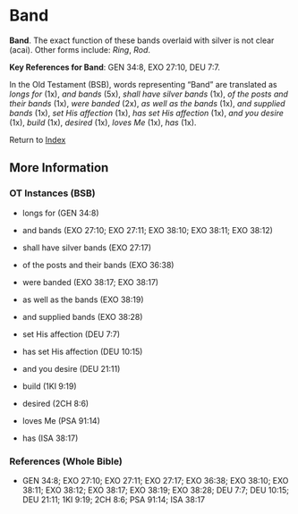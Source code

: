 # Band
**Band**. 
The exact function of these bands overlaid with silver is not clear (acai). 
Other forms include: 
*Ring*, *Rod*. 


**Key References for Band**: 
GEN 34:8, EXO 27:10, DEU 7:7. 


In the Old Testament (BSB), words representing “Band” are translated as 
*longs for* (1x), *and bands* (5x), *shall have silver bands* (1x), *of the posts and their bands* (1x), *were banded* (2x), *as well as the bands* (1x), *and supplied bands* (1x), *set His affection* (1x), *has set His affection* (1x), *and you desire* (1x), *build* (1x), *desired* (1x), *loves Me* (1x), *has* (1x). 




Return to [Index](00-Index.md)

## More Information

### OT Instances (BSB)

* longs for (GEN 34:8)

* and bands (EXO 27:10; EXO 27:11; EXO 38:10; EXO 38:11; EXO 38:12)

* shall have silver bands (EXO 27:17)

* of the posts and their bands (EXO 36:38)

* were banded (EXO 38:17; EXO 38:17)

* as well as the bands (EXO 38:19)

* and supplied bands (EXO 38:28)

* set His affection (DEU 7:7)

* has set His affection (DEU 10:15)

* and you desire (DEU 21:11)

* build (1KI 9:19)

* desired (2CH 8:6)

* loves Me (PSA 91:14)

* has (ISA 38:17)



### References (Whole Bible)

* GEN 34:8; EXO 27:10; EXO 27:11; EXO 27:17; EXO 36:38; EXO 38:10; EXO 38:11; EXO 38:12; EXO 38:17; EXO 38:19; EXO 38:28; DEU 7:7; DEU 10:15; DEU 21:11; 1KI 9:19; 2CH 8:6; PSA 91:14; ISA 38:17




